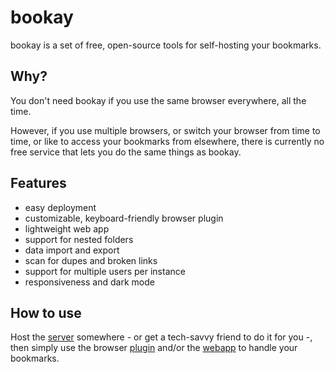 # bookay

bookay is a set of free, open-source tools for self-hosting your bookmarks.

## Why?

You don't need bookay if you use the same browser everywhere, all the time.

However, if you use multiple browsers, or switch your browser from time to time, or like to access your bookmarks from elsewhere, there is currently no free service that lets you do the same things as bookay.

## Features

- easy deployment
- customizable, keyboard-friendly browser plugin
- lightweight web app
- support for nested folders
- data import and export
- scan for dupes and broken links
- support for multiple users per instance
- responsiveness and dark mode

## How to use

Host the [server](./server/README.md) somewhere - or get a tech-savvy friend to do it for you -, then simply use the browser [plugin](./plugin/README.md) and/or the [webapp](./webapp/README.md) to handle your bookmarks.
